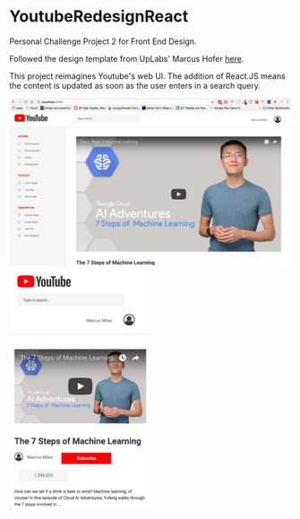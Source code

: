 # YoutubeRedesignReact

Personal Challenge Project 2 for Front End Design.

Followed the design template from UpLabs' Marcus Hofer [here](https://www.uplabs.com/posts/youtube-redesign-ii).

This project reimagines Youtube's web UI. The addition of React.JS means the content is updated as soon as the user enters in a search query.

![Screen1](screen1.png?raw=true "Screen1")
<img src="screen2.png" width="50%" height="50%">
